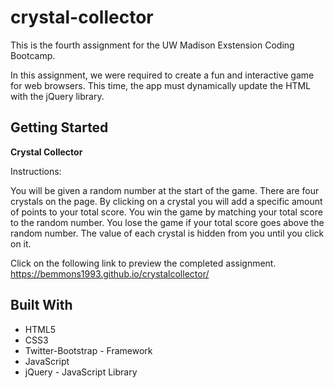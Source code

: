 # crystal-collector

This is the fourth assignment for the UW Madison Exstension Coding Bootcamp.

In this assignment, we were required to create a fun and interactive game for web browsers. This time, the app must dynamically update the HTML with the jQuery library.

## Getting Started

**Crystal Collector**

Instructions:

You will be given a random number at the start of the game. There are four crystals on the page. By clicking on a crystal you will add a specific amount of points to your total score. You win the game by matching your total score to the random number. You lose the game if your total score goes above the random number. The value of each crystal is hidden from you until you click on it.

Click on the following link to preview the completed assignment.
https://bemmons1993.github.io/crystalcollector/

## Built With

* HTML5
* CSS3
* Twitter-Bootstrap - Framework
* JavaScript
* jQuery - JavaScript Library
